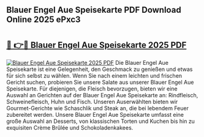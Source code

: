 ## Blauer Engel Aue Speisekarte PDF Download Online 2025 ePxc3

# <h2><a href="http://gceghv.nevu.top/?p=Blauer+Engel+Aue+Speisekarte">🔗 👉🔴 Blauer Engel Aue Speisekarte 2025 PDF</a></h2>

[![Blauer Engel Aue Speisekarte 2025 PDF](https://i.imgur.com/dBaPXMq.png)](http://gceghv.nevu.top/?p=Blauer+Engel+Aue+Speisekarte)
Die Blauer Engel Aue Speisekarte ist eine Gelegenheit, den Geschmack zu genießen und etwas für sich selbst zu wählen. Wenn Sie nach einem leichten und frischen Gericht suchen, probieren Sie unsere Salate aus unserer Blauer Engel Aue Speisekarte. Für diejenigen, die Fleisch bevorzugen, bieten wir eine Auswahl an Gerichten auf der Blauer Engel Aue Speisekarte an: Rindfleisch, Schweinefleisch, Huhn und Fisch. Unseren Auserwählten bieten wir Gourmet-Gerichte wie Schaschlik und Steak an, die bei lebendem Feuer zubereitet werden. Unsere Blauer Engel Aue Speisekarte umfasst eine große Auswahl an Desserts, von klassischen Torten und Kuchen bis hin zu exquisiten Crème Brûlée und Schokoladenkakees.
